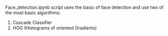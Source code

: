 Face_detection.ipynb script uses the basic of face detection and use two of the most basic algorithms: 
1. Cascade Classifier
2. HOG (Histograms of oriented Gradients)
